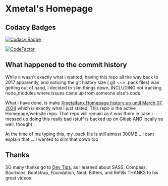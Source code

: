 # Xmetal's Homepage

## Codacy Badges

[![Codacy Badge](https://app.codacy.com/project/badge/Grade/a64d28a721af450194ce5d5be390cf40)](https://www.codacy.com/gh/Xmetalfanx/website/dashboard?utm_source=github.com&amp;utm_medium=referral&amp;utm_content=Xmetalfanx/website&amp;utm_campaign=Badge_Grade)

[![CodeFactor](https://www.codefactor.io/repository/github/xmetalfanx/homepage/badge)](https://www.codefactor.io/repository/github/xmetalfanx/homepage)

## What happened to the commit history

While it wasn't exactly what i wanted, having this repo all the way back to 2017 apparently, and noticing the git history size (.git ~~> .pack files) was getting out of hand, I decided to slim things down, INCLUDING not tracking node_modules where issues came up from someone else's code.

What I have done, is make [Xmetalfanx Homepage history up until March 07, 2024](https://github.com/Xmetalfanx/Complete_Homepage) which is exactly what I just stated.  This repo is the active Homepage/website repo.  That repo will remain as it was there in case i messed up doing this really bad (stuff is backed up on Gitlab AND locally as well, though)

At the time of me typing this, my .pack file is still almost 300MB .. I cant explain that ... I wanted to slim that down too

## Thanks

SO many thanks go to [Dev Tips](https://www.youtube.com/channel/UCyIe-61Y8C4_o-zZCtO4ETQ), as I learned about SASS, Compass, Bourbons, Bootstrap, Foundation, Neat, Bitters, and Refills THANKS to his great videos
